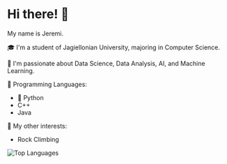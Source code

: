 # Hi there! 👋

My name is Jeremi.

🎓 I'm a student of Jagiellonian University, majoring in Computer Science.

🧠 I'm passionate about Data Science, Data Analysis, AI, and Machine Learning.

💬 Programming Languages:
   - 🐍 Python
   - C++
   - Java

🧗 My other interests:
   - Rock Climbing

![Top Languages](https://github-readme-stats.vercel.app/api/top-langs/?username=IcemanJt&layout=compact&bg_color=ffffff)

